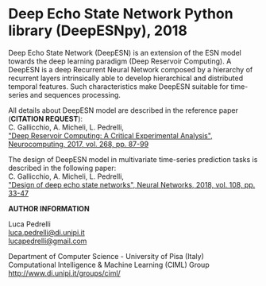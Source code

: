 # Deep Echo State Network Python library (DeepESNpy), 2018

Deep Echo State Network (DeepESN) is an extension of the ESN model towards the deep learning paradigm (Deep Reservoir Computing). A DeepESN is a deep Recurrent Neural Network composed by a hierarchy of recurrent layers intrinsically able to develop hierarchical and distributed temporal features. Such characteristics make DeepESN suitable for time-series and sequences processing.

All details about DeepESN model are described in the reference paper (**CITATION REQUEST**): <br />
C. Gallicchio, A. Micheli, L. Pedrelli, <br />
["Deep Reservoir Computing: A Critical Experimental Analysis", Neurocomputing, 2017, vol. 268, pp. 87-99](https://www.sciencedirect.com/science/article/pii/S0925231217307567)

The design of DeepESN model in multivariate time-series prediction tasks is described in the following paper: <br />
C. Gallicchio, A. Micheli, L. Pedrelli, <br />
["Design of deep echo state networks", Neural Networks, 2018, vol. 108, pp. 33-47](https://www.sciencedirect.com/science/article/pii/S0893608018302223)


**AUTHOR INFORMATION**

Luca Pedrelli <br />
luca.pedrelli@di.unipi.it <br />
lucapedrelli@gmail.com

Department of Computer Science - University of Pisa (Italy) <br />
Computational Intelligence & Machine Learning (CIML) Group <br />
http://www.di.unipi.it/groups/ciml/
